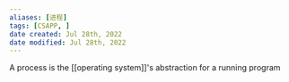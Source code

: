 ```yaml
---
aliases: [进程]
tags: [CSAPP, ] 
date created: Jul 28th, 2022
date modified: Jul 28th, 2022
---
```


A process is the [[operating system]]'s abstraction for a running program